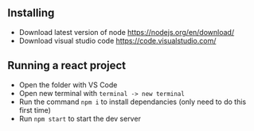 ## Installing
- Download latest version of node https://nodejs.org/en/download/
- Download visual studio code https://code.visualstudio.com/

## Running a react project
- Open the folder with VS Code
- Open new terminal with `terminal -> new terminal`
- Run the command `npm i` to install dependancies (only need to do this first time)
- Run `npm start` to start the dev server
